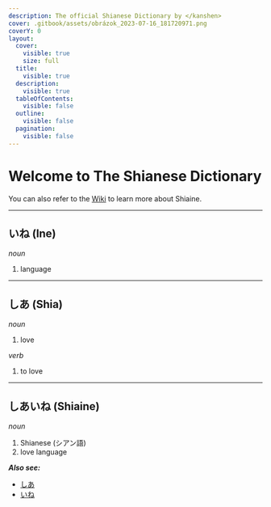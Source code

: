 ```yaml
---
description: The official Shianese Dictionary by </kanshen>
cover: .gitbook/assets/obrázok_2023-07-16_181720971.png
coverY: 0
layout:
  cover:
    visible: true
    size: full
  title:
    visible: true
  description:
    visible: true
  tableOfContents:
    visible: false
  outline:
    visible: false
  pagination:
    visible: false
---
```


# Welcome to The Shianese Dictionary

You can also refer to the [Wiki](http://127.0.0.1:5000/o/717nC6K253NOkZs6QgtK/s/7T4YQTFOYM7NHA7bhYUP/) to learn more about Shiaine.

***

## いね (Ine) <a href="#ine" id="ine"></a>

_noun_

1. language

***

## しあ (Shia) <a href="#shia" id="shia"></a>

_noun_

1. love

_verb_

1. to love

***

## しあいね (Shiaine) <a href="#shiaine" id="shiaine"></a>

_noun_

1. Shianese (シアン語)
2. love language

_**Also see:**_

* [しあ](./#shia-shia)
* [いね](./#ine-ine)
